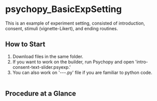 # psychopy_BasicExpSetting
This is an example of experiment setting, consisted of introduction, consent, stimuli (vignette-Likert), and ending routines.

## How to Start
1. Download files in the same folder.
2. If you want to work on the builder, run Psychopy and open 'intro-consent-text-slider.psyexp.'
3. You can also work on '---.py' file if you are familiar to python code.
<br><br>

## Procedure at a Glance

<img scr="/images/procedure">
